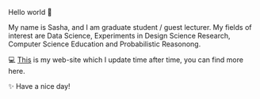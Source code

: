 Hello world 👋

My name is Sasha, and I am graduate student / guest lecturer. My fields of interest are Data Science, Experiments in Design Science Research, Computer Science Education and Probabilistic Reasonong.

💻 [This](https://alexpoov.github.io/) is my web-site which I update time after time, you can find more here.

✨ Have a nice day!

